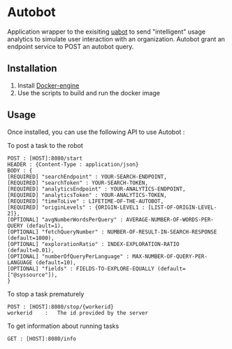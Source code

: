 # Autobot 

Application wrapper to the exisiting [uabot](https://github.com/erocheleau/uabot) to send "intelligent" usage analytics to simulate user interaction with an organization. Autobot grant an endpoint service to POST an autobot query.

## Installation

1. Install [Docker-engine](https://docs.docker.com/engine/installation/)
2. Use the scripts to build and run the docker image

## Usage

Once installed, you can use the following API to use Autobot :

To post a task to the robot
```
POST : [HOST]:8080/start
HEADER : {Content-Type : application/json}
BODY : {
[REQUIRED] "searchEndpoint" : YOUR-SEARCH-ENDPOINT, 
[REQUIRED] "searchToken" : YOUR-SEARCH-TOKEN, 
[REQUIRED] "analyticsEndpoint" : YOUR-ANALYTICS-ENDPOINT, 
[REQUIRED] "analyticsToken" : YOUR-ANALYTICS-TOKEN, 
[REQUIRED] "timeToLive" : LIFETIME-OF-THE-AUTOBOT, 
[REQUIRED] "originLevels" : {ORIGIN-LEVEL1 : [LIST-OF-ORIGIN-LEVEL-2]}, 
[OPTIONAL] "avgNumberWordsPerQuery" : AVERAGE-NUMBER-OF-WORDS-PER-QUERY (default=1), 
[OPTIONAL] "fetchQueryNumber" : NUMBER-OF-RESULT-IN-SEARCH-RESPONSE (default=1000), 
[OPTIONAL] "explorationRatio" : INDEX-EXPLORATION-RATIO (default=0.01), 
[OPTIONAL] "numberOfQueryPerLanguage" : MAX-NUMBER-OF-QUERY-PER-LANGUAGE (default=10), 
[OPTIONAL] "fields" : FIELDS-TO-EXPLORE-EQUALLY (default=["@syssource"]), 
}
```

To stop a task prematurely
```
POST : [HOST]:8080/stop/{workerid}
workerid    :   The id provided by the server
```

To get information about running tasks
```
GET : [HOST]:8080/info
```
